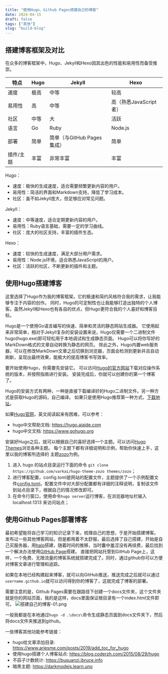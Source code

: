 ```yaml
---
title: "使用Hugo、Github Pages搭建自己的博客"
date: 2024-04-15
draft: false
tags: ["其他"]
slug: "build-blog"
---
```


## 搭建博客框架及对比
在众多的博客框架中，Hugo、Jekyll和Hexo因其出色的性能和易用性而备受推崇。

| 特点       | Hugo     | Jekyll   | Hexo    |
|------------|----------|----------|----------|
| 速度       | 极高     | 中等     | 较高     |
| 易用性     | 高       | 中等     | 高（熟悉JavaScript者）|
| 社区       | 中等     | 大       | 活跃   |
| 语言       | Go       | Ruby     | Node.js |
| 部署       | 简单     | 简单（与GitHub Pages集成）| 简单   |
| 插件/主题 | 丰富     | 非常丰富 | 丰富   |

Hugo：
- 速度：极快的生成速度，适合需要频繁更新内容的用户。
- 易用性：简洁的界面和Markdown支持，降低了学习成本。
- 社区：虽不如Jekyll庞大，但足够应对常见问题。

Jekyll：
- 速度：中等速度，适合定期更新内容的用户。
- 易用性：Ruby语言基础，需要一定的学习曲线。
- 社区：庞大的社区支持，丰富的插件生态。

Hexo：
- 速度：较快的生成速度，满足大部分用户需求。
- 易用性：Node.js环境，适合熟悉JavaScript的用户。
- 社区：活跃的社区，不断更新的插件和主题。


## 使用Hugo搭建博客
这里选择了Hugo作为我的博客框架。它的极速和简约风格符合我的需求，让我能够专注于内容的创作。
同时，Hugo的可定制性也让我能够打造出独特的个人博客。虽然Jekyll和Hexo也有各自的优点，但Hugo更符合我的个人喜好和博客目标。

Hugo是一个使用Go语言编写的快速、简单和灵活的静态网站生成器。
它使用起来非常简单，相对于Jekyll复杂的安装设置来说，Hugo仅需要一个二进制文件hugo(hugo.exe)即可轻松用于本地调试和生成静态页面。
Hugo可以将你写好的MarkDown格式的文章自动转换为静态的网页。
除此之外，Hugo内置web服务器，可以在修改MarkDown文章之后切换到浏览器，页面会检测到更新并且自动刷新，呈现出最终效果，能极大的提高博客书写效率。

要开始使用Hugo，你需要先安装它。
可以访问[Hugo的官方网站](https://gohugo.io/getting-started/quick-start/)下载对应操作系统的版本，并按照指南进行安装。
安装完成后，你就可以创建你的第一个博客了。

Hugo的安装方式有两种，一种是直接下载编译好的Hugo二进制文件。另一种方式是获取Hugo的源码，自己编译。
如果只是使用Hugo推荐第一种方式，[下载地址](https://gohugo.io/installation/)。

如果[Hugo官网](https://gohugo.io)，英文阅读起来有困难，可以参考：
- hugo中文帮助文档: https://hugo.aiaide.com
- hugo中文文档: https://www.gohugo.org

安装好Hugo之后，就可以根据自己的喜好选择一个主题。可以访问[Hugo Themes](https://www.gohugo.org/theme/)浏览各种主题。
每个主题下都有详细说明和示例，帮助你快速上手，这里以我的博客所选择的 主题[zozo](https://github.com/varkai/hugo-theme-zozo)为例。

1. 进入 hugo 的站点目录运行下面的命令 `git clone https://github.com/varkai/hugo-theme-zozo themes/zozo`；
2. 进行博客配置，config.toml是网站的配置文件，主题提供了一个示例配置文件[config.toml](https://github.com/varkai/hugo-theme-zozo/blob/master/exampleSite/config.toml)。配置文件中对大部分配置都有详细的注释说明，复制该文件到站点目录下，根据自己的情况修改即可。
3. 在命令行窗口，使用命令`hugo server`运行博客，在浏览器地址栏输入 localhost:1313 来访问站点；

## 使用Github Pages部署博客
最初希望能将自己学习的知识记录下来，梳理自己的思想，于是开始搭建博客。
发布过一些其他博客网站，但是都用着不太舒服，最后选择了自己搭建，开始是自己买服务器，用[halo](https://gitee.com/halo-dev/halo)搭建，随着时间的推移，当时囊中羞涩没有再续费，最后找到一个解决办法使用[GitHub Page](https://docs.github.com/zh/pages/getting-started-with-github-pages)搭建。
直接把网站托管到GitHub Page上，这样，一个免费、无限流量的博客系统就搭建完成了。同时，通过github你可以方便对博客文章进行管理和追踪。

如果在本地已经构建起来博客，就可以向GitHub推送，推送完成之后就可以通过`username.github.io`就可以访问得到你的博客了，这就完成了博客的部署。

需要注意的是，Github Pages需要在跟路径下创建一个docs文件夹，这个文件夹就是你的网站页面，我的是这样，docs里面保证根目录有一个index.html文件即可。
![搭建自己的博客-01.png](/iblog/posts/annex/images/essays/搭建自己的博客-01.png)

一般我都是在本地通过`hugo -d .\docs\`命令生成静态页面到docs文件夹下，然后将docs文件夹推送到github。

一些博客其他功能参考链接：
- hugo给文章添加目录: https://www.ariesme.com/posts/2019/add_toc_for_hugo
- 使用hugo搭建个人博客站点: https://blog.coderzh.com/2015/08/29/hugo
- 不蒜子计数统计: https://busuanzi.ibruce.info
- 暗黑主题: https://darkmodejs.learn.uno






